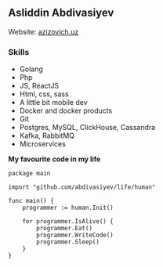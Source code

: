## Asliddin Abdivasiyev

Website: [azizovich.uz](http://azizovich.uz)
### Skills

- Golang
- Php
- JS, ReactJS
- Html, css, sass
- A little bit mobile dev
- Docker and docker products
- Git
- Postgres, MySQL, ClickHouse, Cassandra
- Kafka, RabbitMQ
- Microservices

**My favourite code in my life**

```golang
package main

import "github.com/abdivasiyev/life/human"

func main() {
    programmer := human.Init()

    for programmer.IsAlive() {
        programmer.Eat()
        programmer.WriteCode()
        programmer.Sleep()
    }
}
```